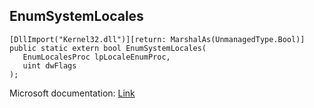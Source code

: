 ## EnumSystemLocales

```
[DllImport("Kernel32.dll")][return: MarshalAs(UnmanagedType.Bool)]
public static extern bool EnumSystemLocales(
   EnumLocalesProc lpLocaleEnumProc,
   uint dwFlags
);
```

Microsoft documentation: [Link](https://docs.microsoft.com/en-us/windows/win32/api/winnls/nf-winnls-enumsystemlocalesw)
